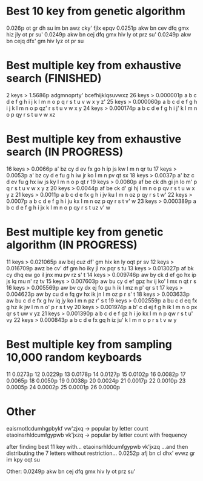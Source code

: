 # Best 10 key from genetic algorithm

0.026𝕡 ot gr dh su im bn awz cky' fjlx epqv
0.0251𝕡 akw bn cev dfq gmx hiz jly ot pr su'
0.0249𝕡 akw bn cej dfq gmx hiv ly ot prz su'
0.0249𝕡 akw bn cejq dfx' gm hiv lyz ot pr su

# Best multiple key from exhaustive search (FINISHED)

2 keys > 1.5686𝕡 adgmnoprty' bcefhijklqsuvwxz
26 keys > 0.000001𝕡 a b c d e f g h i j k l m n o p q r s t u v w x y z'
25 keys > 0.000060𝕡 a b c d e f g h i j k l m n o p qz' r s t u v w x y
24 keys > 0.000174𝕡 a b c d e f g h i j' k l m n o p qy r s t u v w xz

# Best multiple key from exhaustive search (IN PROGRESS)

16 keys > 0.0066𝕡 a' bz cy d ev fx go h ip js kw l m n qr tu
17 keys > 0.0053𝕡 a' bz cy d e fu g h iw jr ko l m n pv qt sx
18 keys > 0.0037𝕡 a' bz c d ev fu g hx iw js ky l m n o p qt r
19 keys > 0.0080𝕡 af be ck dh gi jn lo m' p q r s t u v w x y z
20 keys > 0.0044𝕡 af be ck d' gi hj l m n o p qv r s t u w x y z
21 keys > 0.0011𝕡 a b c d e fx g h i jv ku l m n oz p qy r s t w'
22 keys > 0.0007𝕡 a b c d e f g h i ju kx l m n oz p qy r s t v' w
23 keys > 0.000389𝕡 a b c d e f g h i jx k l m n o p qy r s t uz v' w

# Best multiple key from genetic algorithm (IN PROGRESS)

11 keys > 0.021065𝕡 aw bej cuz df' gm hix kn ly oqt pr sv
12 keys > 0.016709𝕡 awz be cv' df gm ho iky jl nx pqr s tu
13 keys > 0.013027𝕡 af bk cy dhq ew go il jnx mu pv rz s' t
14 keys > 0.009746𝕡 aw by ck d ef go hx ip js lq mu n' rz tv
15 keys > 0.007603𝕡 aw bu cy d ef gpz hv ij ko' l mx n qt r s
16 keys > 0.005569𝕡 aw bv cy dx ej fo gu h ik l mz n p' qr s t
17 keys > 0.004623𝕡 aw by cu d e fq gv hx ik jn l m oz p r s' t
18 keys > 0.003633𝕡 aw bu c d e fx g hv iq jy ko l m n pz r' s t
19 keys > 0.002559𝕡 a bu c d eq fx g hz ik jw l m n o' p r s t vy
20 keys > 0.001974𝕡 a b' c d ej f g h ik l m n o px qr s t uw v yz
21 keys > 0.001390𝕡 a b c d e f gz h i jo kx l m n p qw r s t u' vy
22 keys > 0.000843𝕡 a b c d e fx gq h iz ju' k l m n o p r s t v w y

# Best multiple key from sampling 10,000 random keyboards

11 0.0273𝕡
12 0.0229𝕡
13 0.0178𝕡
14 0.0127𝕡
15 0.0102𝕡
16 0.0082𝕡
17 0.0065𝕡
18 0.0050𝕡
19 0.0038𝕡
20 0.0024𝕡
21 0.0017𝕡
22 0.0010𝕡
23 0.0005𝕡
24 0.0002𝕡
25 0.0001𝕡
26 0.0000𝕡

# Other

eaisrnotlcdumhgpbykf vw'zjxq -> popular by letter count
etaoinsrhldcumfgypwb vk'jxzq -> popular by letter count with frequency 

after finding best 11 key with...
etaoinsrhldcumfgypwb vk'jxzq
...and then distributing the 7 letters without restriction...
 0.0252𝕡 afj bn cl dhx' evwz gr im kpy oqt su

Other:
0.0249𝕡 akw bn cej dfq gmx hiv ly ot prz su'
